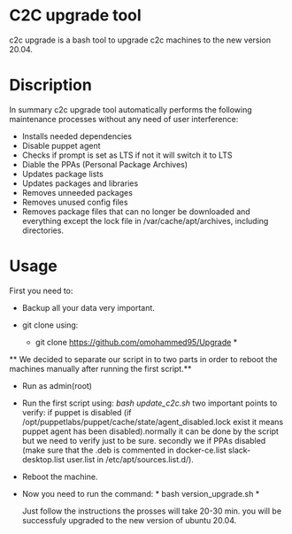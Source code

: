 # C2C upgrade tool

c2c upgrade is a bash tool to upgrade c2c machines to the new version 20.04.


# Discription

In summary c2c upgrade tool automatically performs the following maintenance processes without any need of user interference:

* Installs needed dependencies
* Disable puppet agent
* Checks if prompt is set as LTS if not it will switch it to LTS
* Diable the PPAs (Personal Package Archives)
* Updates package lists
* Updates packages and libraries
* Removes unneeded packages
* Removes unused config files
* Removes package files that can no longer be downloaded and everything except the lock file in /var/cache/apt/archives, including directories.

# Usage

First you need to:

* Backup all your data very important.

* git clone using:

  * git clone https://github.com/omohammed95/Upgrade *

** We decided to separate our script in to two parts in order to reboot the machines manually after running the first script.**

* Run as admin(root)

* Run the first script using: *bash update_c2c.sh*
  two important points to verify: if puppet is disabled (if /opt/puppetlabs/puppet/cache/state/agent_disabled.lock exist it means puppet agent has been disabled).normally it can be done by the script but we need to verify just to be sure. secondly we if PPAs disabled (make sure that the .deb is commented in docker-ce.list slack-desktop.list user.list in /etc/apt/sources.list.d/).

* Reboot the machine.
* Now you need to run the command: * bash version_upgrade.sh *

  Just follow the instructions the prosses will take 20-30 min. you will be successfuly upgraded to the new version of ubuntu 20.04.   


